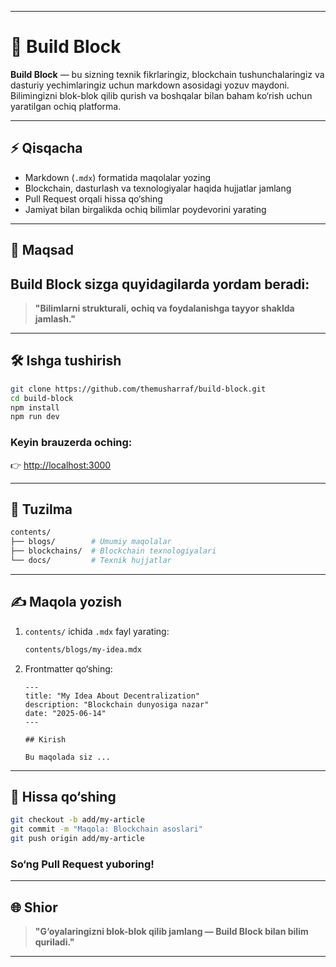 
---

# 🧱 Build Block

**Build Block** — bu sizning texnik fikrlaringiz, blockchain tushunchalaringiz va dasturiy yechimlaringiz uchun markdown asosidagi yozuv maydoni. Bilimingizni blok-blok qilib qurish va boshqalar bilan baham ko‘rish uchun yaratilgan ochiq platforma.

---

## ⚡ Qisqacha

* Markdown (`.mdx`) formatida maqolalar yozing
* Blockchain, dasturlash va texnologiyalar haqida hujjatlar jamlang
* Pull Request orqali hissa qo‘shing
* Jamiyat bilan birgalikda ochiq bilimlar poydevorini yarating

---

## 🎯 Maqsad

## Build Block sizga quyidagilarda yordam beradi:

> **"Bilimlarni strukturali, ochiq va foydalanishga tayyor shaklda jamlash."**

---

## 🛠️ Ishga tushirish

```bash
git clone https://github.com/themusharraf/build-block.git
cd build-block
npm install
npm run dev
```

### Keyin brauzerda oching:
👉 [http://localhost:3000](http://localhost:3000)

---

## 📂 Tuzilma

```bash
contents/
├── blogs/        # Umumiy maqolalar
├── blockchains/  # Blockchain texnologiyalari
└── docs/         # Texnik hujjatlar
```

---

## ✍️ Maqola yozish

1. `contents/` ichida `.mdx` fayl yarating:

   ```bash
   contents/blogs/my-idea.mdx
   ```

2. Frontmatter qo‘shing:

   ```mdx
   ---
   title: "My Idea About Decentralization"
   description: "Blockchain dunyosiga nazar"
   date: "2025-06-14"
   ---

   ## Kirish

   Bu maqolada siz ...
   ```

---

## 🤝 Hissa qo‘shing

```bash
git checkout -b add/my-article
git commit -m "Maqola: Blockchain asoslari"
git push origin add/my-article
```

### So‘ng Pull Request yuboring!

---

## 🌐 Shior

> **"G‘oyalaringizni blok-blok qilib jamlang — Build Block bilan bilim quriladi."**

---


